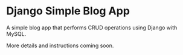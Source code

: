 # Django Simple Blog App

A simple blog app that performs CRUD operations using Django with MySQL.

More details and instructions coming soon.
